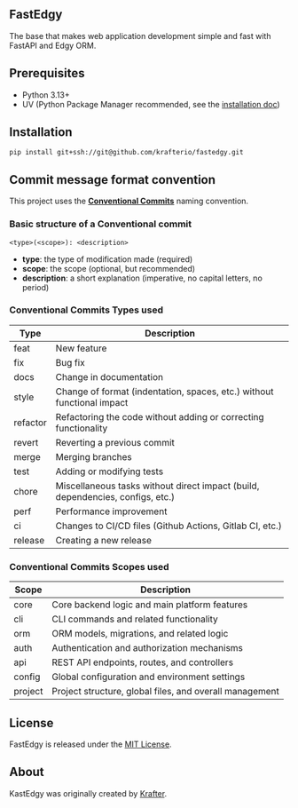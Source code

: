 FastEdgy
--------

The base that makes web application development simple and fast with FastAPI and Edgy ORM.

## Prerequisites

- Python 3.13+
- UV (Python Package Manager recommended, see the [installation doc](https://docs.astral.sh/uv/getting-started/installation))

## Installation

```
pip install git+ssh://git@github.com/krafterio/fastedgy.git
```

## Commit message format convention

This project uses the **[Conventional Commits](https://www.conventionalcommits.org/en/v1.0.0)** naming convention.

### Basic structure of a Conventional commit

```
<type>(<scope>): <description>
```

- **type**: the type of modification made (required)
- **scope**: the scope (optional, but recommended)
- **description**: a short explanation (imperative, no capital letters, no period)

### Conventional Commits Types used

| Type     | Description                                                                    |
|----------|--------------------------------------------------------------------------------|
| feat     | New feature                                                                    |
| fix      | Bug fix                                                                        |
| docs     | Change in documentation                                                        |
| style    | Change of format (indentation, spaces, etc.) without functional impact         |
| refactor | Refactoring the code without adding or correcting functionality                |
| revert   | Reverting a previous commit                                                    |
| merge    | Merging branches                                                               |
| test     | Adding or modifying tests                                                      |
| chore    | Miscellaneous tasks without direct impact (build, dependencies, configs, etc.) |
| perf     | Performance improvement                                                        |
| ci       | Changes to CI/CD files (Github Actions, Gitlab CI, etc.)                       |
| release  | Creating a new release                                                         |

### Conventional Commits Scopes used

| Scope   | Description                                             |
|---------|---------------------------------------------------------|
| core    | Core backend logic and main platform features           |
| cli     | CLI commands and related functionality                  |
| orm     | ORM models, migrations, and related logic               |
| auth    | Authentication and authorization mechanisms             |
| api     | REST API endpoints, routes, and controllers             |
| config  | Global configuration and environment settings           |
| project | Project structure, global files, and overall management |

License
-------

FastEdgy is released under the [MIT License][1].

About
-----

KastEdgy was originally created by [Krafter][2].

[1]: LICENSE
[2]: https://krafter.io
